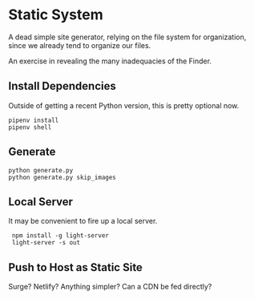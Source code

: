 # Static System

A dead simple site generator, relying on the file system for organization, since we already tend to organize our files.

An exercise in revealing the many inadequacies of the Finder.


## Install Dependencies

Outside of getting a recent Python version, this is pretty optional now.

	pipenv install
	pipenv shell

## Generate

	python generate.py
	python generate.py skip_images


## Local Server

It may be convenient to fire up a local server.

	 npm install -g light-server 
	 light-server -s out

## Push to Host as Static Site

Surge? Netlify? Anything simpler? Can a CDN be fed directly?
